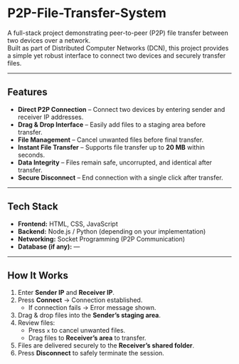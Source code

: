 # P2P-File-Transfer-System
A full-stack project demonstrating peer-to-peer (P2P) file transfer between two devices over a network.  
Built as part of Distributed Computer Networks (DCN), this project provides a simple yet robust interface to connect two devices and securely transfer files.

---

## Features
- **Direct P2P Connection** – Connect two devices by entering sender and receiver IP addresses.
- **Drag & Drop Interface** – Easily add files to a staging area before transfer.
- **File Management** – Cancel unwanted files before final transfer.
- **Instant File Transfer** – Supports file transfer up to **20 MB** within seconds.
- **Data Integrity** – Files remain safe, uncorrupted, and identical after transfer.
- **Secure Disconnect** – End connection with a single click after transfer.

---

## Tech Stack
- **Frontend:** HTML, CSS, JavaScript  
- **Backend:** Node.js / Python (depending on your implementation)  
- **Networking:** Socket Programming (P2P Communication)  
- **Database (if any):** —  

---

## How It Works
1. Enter **Sender IP** and **Receiver IP**.  
2. Press **Connect** → Connection established.  
   - If connection fails → Error message shown.  
3. Drag & drop files into the **Sender’s staging area**.  
4. Review files:  
   - Press `x` to cancel unwanted files.  
   - Drag files to **Receiver’s area** to transfer.  
5. Files are delivered securely to the **Receiver’s shared folder**.  
6. Press **Disconnect** to safely terminate the session.
